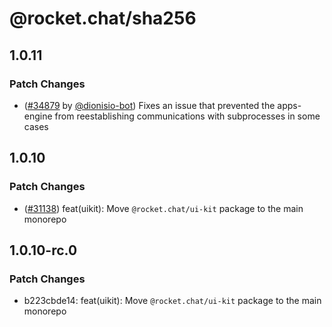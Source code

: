 # @rocket.chat/sha256

## 1.0.11

### Patch Changes

- ([#34879](https://github.com/RocketChat/Rocket.Chat/pull/34879) by [@dionisio-bot](https://github.com/dionisio-bot)) Fixes an issue that prevented the apps-engine from reestablishing communications with subprocesses in some cases

## 1.0.10

### Patch Changes

- ([#31138](https://github.com/RocketChat/Rocket.Chat/pull/31138)) feat(uikit): Move `@rocket.chat/ui-kit` package to the main monorepo

## 1.0.10-rc.0

### Patch Changes

- b223cbde14: feat(uikit): Move `@rocket.chat/ui-kit` package to the main monorepo

